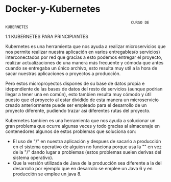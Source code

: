 # Docker-y-Kubernetes
                                                           CURSO DE KUBERNETES
1.1 KUBERNETES PARA PRINCIPIANTES

Kubernetes es una herramienta que nos ayuda a realizar microservicios que nos permite realizar nuestra aplicación en varios entregables(o servicios) interconectados
por red que gracias a esto podemos entregar el proyecto, realizar actualizaciones de una manera más frecuente y cómoda que antes cuando se entregaba un único archivo, 
esto resulta muy util a la hora de sacar nuestras aplicaciones o proyectos a producción.

Pero estos microproyectos dispones de su base de datos propia e idependiente de las bases de datos del resto de servicios (aunque podrian llegar a tener una en común),
esto tambien resulta muy cómodo y útil puesto que el proyecto al estar dividido de esta manera un microservicio creado anteriormente puede ser empleado para el desarrollo de un proyecto diferente, pudiendo trazar así diferentes rutas del proyecto.

Kubernetes tambien es una herramienta que nos ayuda a solucionar un gran problema que ocurre algunas veces y todo gracias al almacenaje en contenedores algunos de estos problemas que soluciona son:

* El uso de "/" en nuestra aplicación y despues de sacarlo a producción en el sistema operativo de alguien no funciona porque usa la "\" en vez de la "/" dando lugar a problemas (estos problemas suelen derivas del sistema operativo).
* Que la versión utilizada de Java de la producción sea diferente a la del desarrollo por ejemplo que en desarrolo se emplee un Java 6 y en producción se emplee un 
java 8. 
